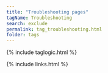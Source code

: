 ```yaml
---
title: "Troubleshooting pages"
tagName: Troubleshooting
search: exclude
permalink: tag_troubleshooting.html
folder: tags
---
```

{% include taglogic.html %}

{% include links.html %}
